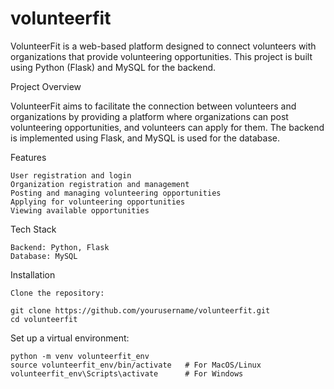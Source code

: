 # volunteerfit

VolunteerFit is a web-based platform designed to connect volunteers with organizations that provide volunteering opportunities. This project is built using Python (Flask) and MySQL for the backend.

Project Overview

VolunteerFit aims to facilitate the connection between volunteers and organizations by providing a platform where organizations can post volunteering opportunities, and volunteers can apply for them. The backend is implemented using Flask, and MySQL is used for the database.

Features

    User registration and login
    Organization registration and management
    Posting and managing volunteering opportunities
    Applying for volunteering opportunities
    Viewing available opportunities

Tech Stack

    Backend: Python, Flask
    Database: MySQL

Installation

    Clone the repository:

    git clone https://github.com/yourusername/volunteerfit.git
    cd volunteerfit

Set up a virtual environment:

    python -m venv volunteerfit_env
    source volunteerfit_env/bin/activate   # For MacOS/Linux
    volunteerfit_env\Scripts\activate      # For Windows

